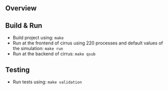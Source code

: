 ## Overview

## Build & Run
* Build project using: ```make```
* Run at the frontend of cirrus using 220 processes and default values of the simulation: ```make run```
* Run at the backend of cirrus: ```make qsub```

## Testing
* Run tests using: ```make validation```
